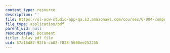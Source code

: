 ```yaml
---
content_type: resource
description: ''
file: https://ol-ocw-studio-app-qa.s3.amazonaws.com/courses/6-004-computation-structures-spring-2017/57a15d8792fbcb02f8285660ee252255_q38KAGAKORk.pdf
file_type: application/pdf
parent_uid: null
resourcetype: Document
title: 3play pdf file
uid: 57a15d87-92fb-cb02-f828-5660ee252255
---
```


